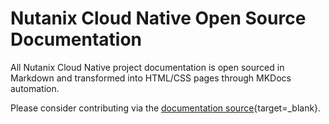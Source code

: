 # Nutanix Cloud Native Open Source Documentation

All Nutanix Cloud Native project documentation is open sourced in Markdown and transformed into HTML/CSS pages through MKDocs automation.

Please consider contributing via the [documentation source](https://github.com/nutanix-cloud-native/opendocs){target=_blank}.
